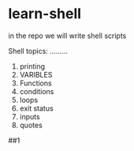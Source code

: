 # learn-shell

in the repo we will write shell scripts

Shell topics:
.........
1. printing
2. VARIBLES
3. Functions
4. conditions
5. loops
6. exit status
7. inputs 
8. quotes

 ##1
